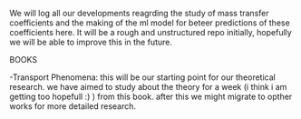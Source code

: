 We will log all our developments reagrding the study of mass transfer coefficients and the making of the ml model for beteer predictions of these coefficients here. It will be a rough and unstructured repo initially, hopefully we will be able to improve this in the future.

BOOKS

-Transport Phenomena: this will be our starting point for our theoretical research. we have aimed to study about the theory for a week (i think i am getting too hopefull :) ) from this book. after this we might migrate to opther works for more detailed research.
